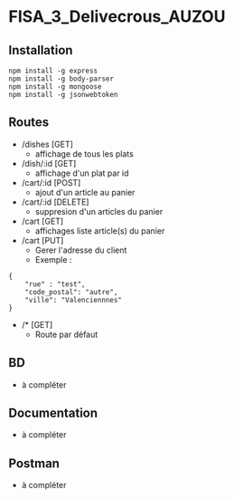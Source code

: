 # FISA_3_Delivecrous_AUZOU

## Installation
```
npm install -g express
npm install -g body-parser
npm install -g mongoose
npm install -g jsonwebtoken
```

## Routes
* /dishes [GET] 
    - affichage de tous les plats
* /dish/:id [GET]
    - affichage d'un plat par id
* /cart/:id [POST]
    - ajout d'un article au panier
* /cart/:id [DELETE]
    - suppresion d'un articles du panier
* /cart [GET]
    - affichages liste article(s) du panier
* /cart [PUT]
    - Gerer l'adresse du client
    - Exemple :
```
{
    "rue" : "test",
    "code_postal": "autre",
    "ville": "Valenciennnes"
}
```
* /* [GET]
    - Route par défaut


## BD
*    à compléter

## Documentation
*    à compléter

## Postman
*    à compléter